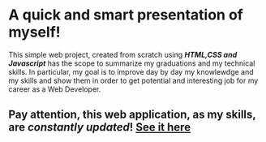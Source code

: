 # A quick and smart presentation of myself!

This simple web project, created from scratch using ***HTML,CSS and Javascript*** has the scope to summarize my graduations and my technical skills.
In particular, my goal is to improve day by day my knowlewdge and my skills and show them in order to get potential and interesting job for my career as a Web Developer.

## Pay attention, this web application, as my skills, are ***constantly updated***! [See it here](https://marvelous-cactus-7f2dc7.netlify.app/)
